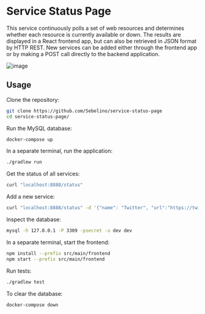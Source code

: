 # Service Status Page

This service continuously polls a set of web resources and determines whether each resource is currently available or down.
The results are displayed in a React frontend app, but can also be retrieved in JSON format by HTTP REST.
New services can be added either through the frontend app or by making a POST call directly to the backend application.

![image](https://user-images.githubusercontent.com/837775/164977776-c19f6e8b-9ee9-4c18-bf19-cb9265f3229f.png)

## Usage
Clone the repository:
```bash
git clone https://github.com/Sebelino/service-status-page
cd service-status-page/
```

Run the MySQL database:

```bash
docker-compose up
```

In a separate terminal, run the application:

```bash
./gradlew run
```

Get the status of all services:

```bash
curl "localhost:8888/status"
```

Add a new service:

```bash
curl "localhost:8888/status" -d '{"name": "Twitter", "url":"https://twitter.com"}'
```

Inspect the database:

```bash
mysql -h 127.0.0.1 -P 3309 -psecret -u dev dev
```

In a separate terminal, start the frontend:
```bash
npm install --prefix src/main/frontend
npm start --prefix src/main/frontend
```

Run tests:

```bash
./gradlew test
```

To clear the database:
```bash
docker-compose down
```
